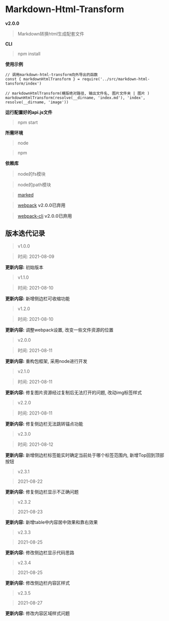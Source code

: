 # Markdown-Html-Transform

**v2.0.0**

> Markdown转换html生成配套文件

**CLI**

> npm install

**使用示例**

```
// 调用markdown-html-transform向外导出的函数
const { markdownHtmlTransform } = require('../src/markdown-html-tansform/index')

// markdownHtmlTransform(模版绝对路径, 输出文件名, 图片文件夹 | 图片 )
markdownHtmlTransform(resolve(__dirname, 'index.md'), 'index', resolve(__dirname, 'image'))
```

**运行配置好的api.js文件**

> npm start

**所需环境**
> node

> npm

**依赖库**
> node的fs模块

> node的path模块

> [marked](https://www.npmjs.com/package/marked)

> [webpack](https://webpack.docschina.org/) **v2.0.0已弃用**

> [webpack-cli](https://www.npmjs.com/package/webpack-cli) **v2.0.0已弃用**

## 版本迭代记录

> v1.0.0

> 时间: 2021-08-09

**更新内容:** 初始版本

> v1.1.0

> 时间: 2021-08-10

**更新内容:** 新增侧边栏可收缩功能

> v1.2.0

> 时间: 2021-08-10

**更新内容:** 调整webpack设置, 改变一些文件资源的位置

> v2.0.0

> 时间: 2021-08-11

**更新内容:** 重构包框架, 采用node进行开发

> v2.1.0

> 时间: 2021-08-11

**更新内容:** 修复图片资源经过复制后无法打开的问题, 改动img标签样式

> v2.2.0

> 时间: 2021-08-11

**更新内容:** 修复侧边栏无法跳转锚点功能

> v2.3.0

> 时间: 2021-08-12

**更新内容:** 新增侧边栏标签能实时确定当前处于哪个标签范围内, 新增Top回到顶部按钮

> v2.3.1

> 2021-08-22

**更新内容:** 修复侧边栏显示不正确问题

> v2.3.2

> 2021-08-23

**更新内容:** 新增table中内容居中效果和靠右效果

> v2.3.3

> 2021-08-25

**更新内容:** 修改侧边栏显示代码思路

> v2.3.4

> 2021-08-25

**更新内容:** 修改侧边栏内容区样式

> v2.3.5

> 2021-08-27

**更新内容:** 修改内容区域样式问题